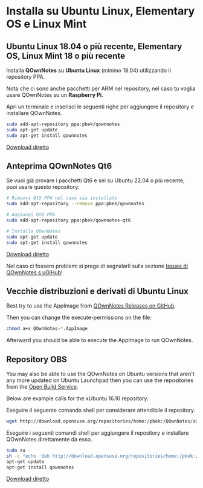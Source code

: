 # Installa su Ubuntu Linux, Elementary OS e Linux Mint

## Ubuntu Linux 18.04 o più recente, Elementary OS, Linux Mint 18 o più recente

Installa **QOwnNotes** su **Ubuntu Linux** (minimo 18.04) utilizzando il repository PPA.

Nota che ci sono anche pacchetti per ARM nel repository, nel caso tu voglia usare QOwnNotes su un **Raspberry Pi**.

Apri un terminale e inserisci le seguenti righe per aggiungere il repository e installare QOwnNotes.

```bash
sudo add-apt-repository ppa:pbek/qownnotes
sudo apt-get update
sudo apt-get install qownnotes
```

[Download diretto](https://launchpad.net/~pbek/+archive/ubuntu/qownnotes/+packages)

## Anteprima QOwnNotes Qt6

Se vuoi già provare i pacchetti Qt6 e sei su Ubuntu 22.04 o più recente, puoi usare questo repository:

```bash
# Rimuovi Qt5 PPA nel caso sia installato
sudo add-apt-repository --remove ppa:pbek/qownnotes

# Aggiungi Qt6 PPA
sudo add-apt-repository ppa:pbek/qownnotes-qt6

# Installa QOwnNotes
sudo apt-get update
sudo apt-get install qownnotes
```

[Download diretto](https://launchpad.net/~pbek/+archive/ubuntu/qownnotes-qt6/+packages)

Nel caso ci fossero problemi si prega di segnalarli sulla sezione [Issues di QOwnNotes s uGiHub](https://github.com/pbek/QOwnNotes/issues)!

## Vecchie distribuzioni e derivati di Ubuntu Linux

Best try to use the AppImage from [QOwnNotes Releases on GitHub](https://github.com/pbek/QOwnNotes/releases).

Then you can change the execute-permissions on the file:

```bash
chmod a+x QOwnNotes-*.AppImage
```

Afterward you should be able to execute the AppImage to run QOwnNotes.

## Repository OBS

You may also be able to use the QOwnNotes on Ubuntu versions that aren't any more updated on Ubuntu Launchpad then you can use the repositories from the [Open Build Service](https://build.opensuse.org/package/show/home:pbek:QOwnNotes/desktop).

Below are example calls for the xUbuntu 16.10 repository.

Eseguire il seguente comando shell per considerare attendibile il repository.

```bash
wget http://download.opensuse.org/repositories/home:/pbek:/QOwnNotes/xUbuntu_16.10/Release.key -O - | sudo apt-key add -
```

Eseguire i seguenti comandi shell per aggiungere il repository e installare QOwnNotes direttamente da esso.

```bash
sudo su -
sh -c "echo 'deb http://download.opensuse.org/repositories/home:/pbek:/QOwnNotes/xUbuntu_16.10/ /' >> /etc/apt/sources.list.d/qownnotes.list"
apt-get update
apt-get install qownnotes
```

[Download diretto](https://download.opensuse.org/repositories/home:/pbek:/QOwnNotes/xUbuntu_16.10)
